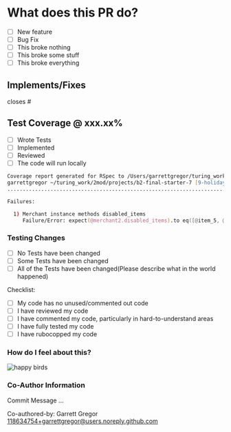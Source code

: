 
# What does this PR do?

- [ ] New feature
- [ ] Bug Fix
- [ ] This broke nothing
- [ ] This broke some stuff
- [ ] This broke everything

## Implements/Fixes

closes #

## Test Coverage @ xxx.xx%

- [ ] Wrote Tests
- [ ] Implemented
- [ ] Reviewed
- [ ] The code will run locally

<!-- *Include Ran Test Coverage below...* -->

```zsh
Coverage report generated for RSpec to /Users/garrettgregor/turing_work/2mod/projects/b2-final-starter-7/coverage. 614 / 615 LOC (99.84%) covered.
garrettgregor ~/turing_work/2mod/projects/b2-final-starter-7 [9-holidays-api] $ ber
......................................................................................................................................F......

Failures:

  1) Merchant instance methods disabled_items
     Failure/Error: expect(@merchant2.disabled_items).to eq([@item_5, @item_6])
```

### Testing Changes

- [ ] No Tests have been changed
- [ ] Some Tests have been changed
- [ ] All of the Tests have been changed(Please describe what in the world happened)

Checklist:

- [ ] My code has no unused/commented out code
- [ ] I have reviewed my code
- [ ] I have commented my code, particularly in hard-to-understand areas
- [ ] I have fully tested my code
- [ ] I have rubocopped my code

### How do I feel about this?
<!-- It's working: -->
  <!--
  ![its_working_star_wars](https://user-images.githubusercontent.com/118634754/231820290-a1aa78b5-840a-49aa-9424-4929a96a8323.gif) -->
![happy birds](https://media4.giphy.com/media/v1.Y2lkPTc5MGI3NjExaXBxZXZuNW8xemU4aTVjZ2s4b2g1cWNpbTR2eHl5bThmdmNscGVobCZlcD12MV9pbnRlcm5hbF9naWZfYnlfaWQmY3Q9Zw/3ov9k2gtWpWXBctSxO/giphy.gif)

### Co-Author Information

Commit Message ...

Co-authored-by: Garrett Gregor <118634754+garrettgregor@users.noreply.github.com>